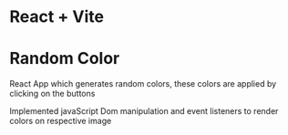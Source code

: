 # React + Vite

<h1>Random Color</h1>
<p>
  React App which generates random colors, these colors are applied by clicking on the buttons
</p>
<p>
  Implemented javaScript Dom manipulation and event listeners to render colors on respective image 
</p>
